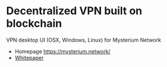 # Decentralized VPN built on blockchain

VPN desktop UI (OSX, Windows, Linux) for Mysterium Network 

- Homepage https://mysterium.network/
- [Whitepaper](https://mysterium.network/whitepaper.pdf)